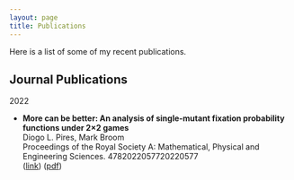 ```yaml
---
layout: page
title: Publications
---
```



Here is a list of some of my recent publications.

## Journal Publications

2022
* **More can be better: An analysis of single-mutant fixation probability functions under 2×2 games**\
  Diogo L. Pires, Mark Broom\
  Proceedings of the Royal Society A: Mathematical, Physical and Engineering Sciences. 4782022057720220577\
  ([link](https://royalsocietypublishing.org/doi/full/10.1098/rspa.2022.0577)) ([pdf](https://royalsocietypublishing.org/eprint/VWSNTSCYIIAXFAFT2HJ3/full)) 
